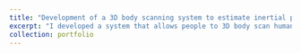 ```yaml
---
title: "Development of a 3D body scanning system to estimate inertial parameters" 
excerpt: "I developed a system that allows people to 3D body scan humans. I wrote accompanying software to then estimate body segments parameters such as moments of inertia, segment masses, and lengths. <br/><img src='/images/BSP_Project.png'>"
collection: portfolio
---
```



